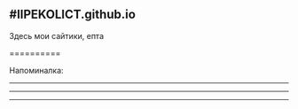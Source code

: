 #IIPEKOLICT.github.io
----------
Здесь мои сайтики, епта

==========

Напоминалка:

----------

----------

----------
